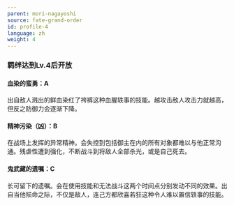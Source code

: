 ```yaml
---
parent: mori-nagayoshi
source: fate-grand-order
id: profile-4
language: zh
weight: 4
---
```


### 羁绊达到Lv.4后开放

#### 血染的蛮勇：A

出自敌人溅出的鲜血染红了袴裤这种血腥轶事的技能。越攻击敌人攻击力就越高，但反之防御力会逐渐下降。

#### 精神污染（凶）：B

在战场上发挥的异常精神。会失控到包括御主在内的所有对象都难以与他正常沟通。残虐性遭到强化，不断战斗到将敌人全部杀光，或是自己死去。

#### 鬼武藏的遗嘱：C

长可留下的遗嘱。会在使用技能和无法战斗这两个时间点分别发动不同的效果。出自当他殒命之际，不仅是敌人，连己方都欣喜若狂这种令人难以置信轶事的技能。

